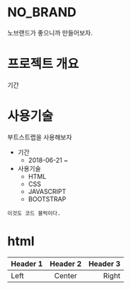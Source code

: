 # NO_BRAND
노브랜드가 좋으니까 만들어보자.

# 프로젝트 개요
기간

# 사용기술
부트스트랩을 사용해보자

* 기간
    * 2018-06-21 ~
* 사용기술
    * HTML
    * CSS
    * JAVASCRIPT
    * BOOTSTRAP

```
이것도 코드 블럭이다.
```


# html
| Header 1 | Header 2 | Header 3 |
| :-------- | :--------: | --------: |
| Left | Center | Right |
